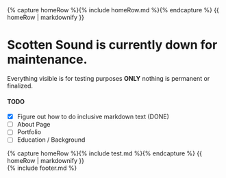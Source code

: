 <body>
    {% capture homeRow %}{% include homeRow.md %}{% endcapture %}
    {{ homeRow | markdownify }}
</body>

# Scotten Sound is currently down for maintenance.
Everything visible is for testing purposes **ONLY** nothing is permanent or finalized.

#### TODO
- [x] Figure out how to do inclusive markdown text (DONE)
- [ ] About Page
- [ ] Portfolio
- [ ] Education / Background

<body>
    {% capture homeRow %}{% include test.md %}{% endcapture %}
    {{ homeRow | markdownify }}
</body>

<footer>
    {% include footer.md %}
</footer>
